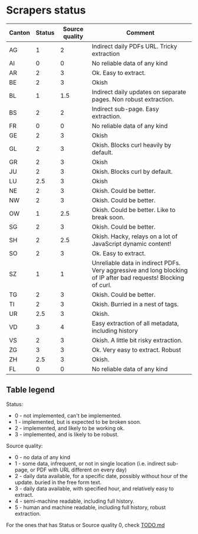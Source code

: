 # Scrapers status

| Canton | Status | Source quality | Comment |
| ------ | ------ | -------------- | ------- |
| AG     | 1      | 2              | Indirect daily PDFs URL. Tricky extraction |
| AI     | 0      | 0              | No reliable data of any kind |
| AR     | 2      | 3              | Ok. Easy to extract. |
| BE     | 2      | 3              | Okish |
| BL     | 1      | 1.5            | Indirect daily updates on separate pages. Non robust extraction. |
| BS     | 2      | 2              | Indirect sub-page. Easy extraction. |
| FR     | 0      | 0              | No reliable data of any kind |
| GE     | 2      | 3              | Okish |
| GL     | 2      | 3              | Okish. Blocks curl heavily by default. |
| GR     | 2      | 3              | Okish |
| JU     | 2      | 3              | Okish. Blocks curl by default. |
| LU     | 2.5    | 3              | Okish |
| NE     | 2      | 3              | Okish. Could be better. |
| NW     | 2      | 3              | Okish. Could be better. |
| OW     | 1      | 2.5            | Okish. Could be better. Like to break soon. |
| SG     | 2      | 3              | Okish. Could be better. |
| SH     | 2      | 2.5            | Okish. Hacky, relays on a lot of JavaScript dynamic content! |
| SO     | 2      | 3              | Ok. Easy to extract. |
| SZ     | 1      | 1              | Unreliable data in indirect PDFs. Very aggressive and long blocking of IP after bad requests! Blocking of curl. |
| TG     | 2      | 3              | Okish. Could be better. |
| TI     | 2      | 3              | Okish. Burried in a nest of tags. |
| UR     | 2.5    | 3              | Okish. |
| VD     | 3      | 4              | Easy extraction of all metadata, including history |
| VS     | 2      | 3              | Okish. A little bit risky extraction. |
| ZG     | 3      | 3              | Ok. Very easy to extract. Robust |
| ZH     | 2.5    | 3              | Okish. |
| FL     | 0      | 0              | No reliable data of any kind |

## Table legend

Status:
  * 0 - not implemented, can't be implemented.
  * 1 - implemented, but is expected to be broken soon.
  * 2 - implemented, and likely to be working ok.
  * 3 - implemented, and is likely to be robust.

Source quality:
  * 0 - no data of any kind
  * 1 - some data, infrequent, or not in single location (i.e. indirect sub-page, or PDF with URL different on every day)
  * 2 - daily data available, for a specific date, possibly without hour of the update. buried in the free form text.
  * 3 - daily data available, with specified hour, and relatively easy to extract.
  * 4 - semi-machine readable, including full history.
  * 5 - human and machine readable, including full history, robust extraction.

For the ones that has Status or Source quality 0, check [TODO.md](TODO.md)
